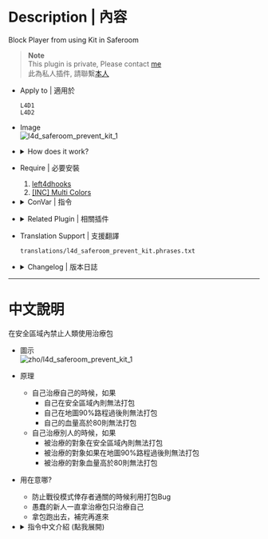 # Description | 內容
Block Player from using Kit in Saferoom

> __Note__ <br/>
This plugin is private, Please contact [me](/#私人插件列表-private-plugins-list)<br/>
此為私人插件, 請聯繫[本人](/#私人插件列表-private-plugins-list)

* Apply to | 適用於
	```
	L4D1
	L4D2
	```

* Image
	<br/>![l4d_saferoom_prevent_kit_1](image/l4d_saferoom_prevent_kit_1.jpg)

* <details><summary>How does it work?</summary>

	* You can't use first aid kits in start safe room and end safe room
	* You can't use first aid kits after you reach 90% of map completion
	* You can't use first aid kits if health >= 90 outside the safe area
</details>

* Require | 必要安裝
	1. [left4dhooks](https://forums.alliedmods.net/showthread.php?t=321696)
	2. [[INC] Multi Colors](https://github.com/fbef0102/L4D1_2-Plugins/releases/tag/Multi-Colors)

* <details><summary>ConVar | 指令</summary>

	* cfg/sourcemod/l4d_saferoom_prevent_kit.cfg
		```php
		// In starting checkpoint area, 1=Prevent players from picking up first aid kit, 2=Prevent players from using first aid kit. Add numbers together
		l4d_saferoom_prevent_kit_start_area "2"

		// If 1, Prevent players from picking up and using first aid kit in starting checkpoint area until time passed after round starts. (0=Always prevent)
		l4d_saferoom_prevent_kit_start_time "60.0"

		// In ending checkpoint area, 1=Prevent players from picking up first aid kit, 2=Prevent players from using first aid kit. Add numbers together
		l4d_saferoom_prevent_kit_end_area "3"

		// Prevent players from using first aid kit after survivor has reach progress >= this value in flow percent on Non-Final Map (0=0ff)
		l4d_saferoom_prevent_kit_survivor_proress "90"

		// Prevent players from using first aid kit if health >= this value in starting checkpoint area (0=0ff)
		l4d_saferoom_prevent_kit_heal_shield_start "80"

		// Prevent players from using first aid kit if health >= this value in ending checkpoint area (0=0ff)
		l4d_saferoom_prevent_kit_heal_shield_end "80"

		// Prevent players from using first aid kit if health >= this value outside the safe area (0=0ff)
		l4d_saferoom_prevent_kit_heal_shield_out "90"

		// Time between sending a warning message (0=Disable message)
		l4d_saferoom_prevent_kit_messagetime "2.5"
		```
</details>

* <details><summary>Related Plugin | 相關插件</summary>
	
	1. [Bot Healing Values](/L4D_插件/Bot_IQ_200_Bot_智商加強/l4d_bot_healing): Set the health value bots require before using First Aid, Pain Pills or Adrenaline. (target is self or bot or player)
		> 只要生命值不低於一定血量，Bot不會使用醫療包治療對象與傳送藥丸給對象 (對象區分為自己、隊友Bot、真人玩家)
</details>

* Translation Support | 支援翻譯
	```
	translations/l4d_saferoom_prevent_kit.phrases.txt
	```

* <details><summary>Changelog | 版本日誌</summary>

	* v1.8 (2024-9-17)
		* Update cvars
		* Add translation file

	* v1.7 (2023-6-20)
		* Require left4dhooks v1.33 or above

	* v1.6 (2023-5-27)
		* Fixed Error after v1.5

	* v1.5 (2023-4-26)
	* v1.4 (2023-4-3)
		* Add a cvar

	* v1.3 (2023-3-13)
		* Fixed teleporting players in the some trash custom map when using kits. Thanks to "梓" for reporting.

	* v1.2
		* Fixed teleporting players in the final when using kits. Thanks to "Shadow" for reporting.

	* v1.0
		* Initial Release
</details>

- - - -
# 中文說明
在安全區域內禁止人類使用治療包

* 圖示
	<br/>![zho/l4d_saferoom_prevent_kit_1](image/zho/l4d_saferoom_prevent_kit_1.jpg)

* 原理
	* 自己治療自己的時候，如果
		* 自己在安全區域內則無法打包
		* 自己在地圖90%路程過後則無法打包
		* 自己的血量高於80則無法打包
	* 自己治療別人的時候，如果
		* 被治療的對象在安全區域內則無法打包
		* 被治療的對象如果在地圖90%路程過後則無法打包
		* 被治療的對象血量高於80則無法打包

* 用在意哪?
	* 防止戰役模式倖存者通關的時候利用打包Bug
	* 愚蠢的新人一直拿治療包只治療自己
	* 拿包跑出去，補完再進來

* <details><summary>指令中文介紹 (點我展開)</summary>

	* cfg/sourcemod/l4d_saferoom_prevent_kit.cfg
		```php
		// 1=在起始安全區域內不能撿起治療包 (第一關不受影響)
		// 2=在起始安全區域內禁止使用治療包 
		// 將數字相加起來
		l4d_saferoom_prevent_kit_start_area "2"

		// 回合開始60秒內無法在起始安全室內使用與撿起治療包 (0=永遠禁止)
		l4d_saferoom_prevent_kit_start_time "60.0"

		// 1=在終點安全區域內不能撿起治療包
		// 2=在終點安全區域內禁止使用治療包
		// 將數字相加起來
		l4d_saferoom_prevent_kit_end_area "3"

		// 當倖存者達到90%路程之後，無法使用手上的治療包 (最終關除外，0=關閉這項功能)
		l4d_saferoom_prevent_kit_survivor_proress "90"

		// 在起點安全區域內，如果玩家的血量大於或等於此數值之時，無法使用治療包 (0=關閉這項功能)
		l4d_saferoom_prevent_kit_heal_shield_start "80"

		// 在終點安全區域內，當倖存者血量大於或等於此數值之時，無法使用治療包 (0=關閉這項功能)
		l4d_saferoom_prevent_kit_heal_shield_end "80"

		// 在安全區域外路程上，當倖存者血量大於或等於此數值之時，無法使用治療包 (0=關閉這項功能)
		l4d_saferoom_prevent_kit_heal_shield_out "90"

		// 提示顯示的時間間隔 (0=關閉提示)
		l4d_saferoom_prevent_kit_messagetime "2.5"
		```
</details>

